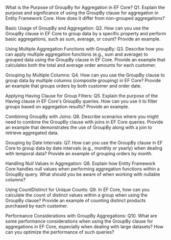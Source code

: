 What is the Purpose of GroupBy for Aggregation in EF Core?
Q1. Explain the purpose and significance of using the GroupBy clause for aggregation in Entity Framework Core. How does it differ from non-grouped aggregations?

Basic Usage of GroupBy and Aggregation:
Q2. How can you use the GroupBy clause in EF Core to group data by a specific property and perform basic aggregations, such as sum, average, or count? Provide an example.

Using Multiple Aggregation Functions with GroupBy:
Q3. Describe how you can apply multiple aggregation functions (e.g., sum and average) to grouped data using the GroupBy clause in EF Core. Provide an example that calculates both the total and average order amounts for each customer.

Grouping by Multiple Columns:
Q4. How can you use the GroupBy clause to group data by multiple columns (composite grouping) in EF Core? Provide an example that groups orders by both customer and order date.

Applying Having Clause for Group Filters:
Q5. Explain the purpose of the Having clause in EF Core's GroupBy queries. How can you use it to filter groups based on aggregation results? Provide an example.

Combining GroupBy with Joins:
Q6. Describe scenarios where you might need to combine the GroupBy clause with joins in EF Core queries. Provide an example that demonstrates the use of GroupBy along with a join to retrieve aggregated data.

Grouping by Date Intervals:
Q7. How can you use the GroupBy clause in EF Core to group data by date intervals (e.g., monthly or yearly) when dealing with temporal data? Provide an example of grouping orders by month.

Handling Null Values in Aggregation:
Q8. Explain how Entity Framework Core handles null values when performing aggregation functions within a GroupBy query. What should you be aware of when working with nullable columns?

Using CountDistinct for Unique Counts:
Q9. In EF Core, how can you calculate the count of distinct values within a group when using the GroupBy clause? Provide an example of counting distinct products purchased by each customer.

Performance Considerations with GroupBy Aggregations:
Q10. What are some performance considerations when using the GroupBy clause for aggregations in EF Core, especially when dealing with large datasets? How can you optimize the performance of such queries?
